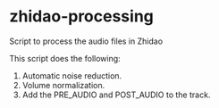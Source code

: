 # zhidao-processing
Script to process the audio files in Zhidao

This script does the following:
1. Automatic noise reduction.
2. Volume normalization.
3. Add the PRE_AUDIO and POST_AUDIO to the track.



